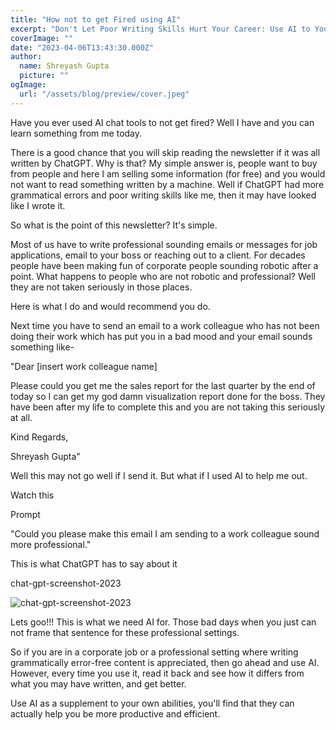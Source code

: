 ```yaml
---
title: "How not to get Fired using AI"
excerpt: "Don't Let Poor Writing Skills Hurt Your Career: Use AI to Your Advantage"
coverImage: ""
date: "2023-04-06T13:43:30.000Z"
author:
  name: Shreyash Gupta
  picture: ""
ogImage:
  url: "/assets/blog/preview/cover.jpeg"
---
```


Have you ever used AI chat tools to not get fired? Well I have and you can learn something from me today.

There is a good chance that you will skip reading the newsletter if it was all written by ChatGPT. Why is that? My simple answer is, people want to buy from people and here I am selling some information (for free) and you would not want to read something written by a machine. Well if ChatGPT had more grammatical errors and poor writing skills like me, then it may have looked like I wrote it.

So what is the point of this newsletter? It's simple.

Most of us have to write professional sounding emails or messages for job applications, email to your boss or reaching out to a client. For decades people have been making fun of corporate people sounding robotic after a point. What happens to people who are not robotic and professional? Well they are not taken seriously in those places.

Here is what I do and would recommend you do.

Next time you have to send an email to a work colleague who has not been doing their work which has put you in a bad mood and your email sounds something like-

"Dear [insert work colleague name]

Please could you get me the sales report for the last quarter by the end of today so I can get my god damn visualization report done for the boss. They have been after my life to complete this and you are not taking this seriously at all.

Kind Regards,

Shreyash Gupta"

Well this may not go well if I send it. But what if I used AI to help me out.

Watch this

Prompt

"Could you please make this email I am sending to a work colleague sound more professional."

This is what ChatGPT has to say about it

chat-gpt-screenshot-2023

![chat-gpt-screenshot-2023](/images/blogs-images-optimized/chat-gpt-screenshot-2023.webp)

Lets goo!!! This is what we need AI for. Those bad days when you just can not frame that sentence for these professional settings.

So if you are in a corporate job or a professional setting where writing grammatically error-free content is appreciated, then go ahead and use AI. However, every time you use it, read it back and see how it differs from what you may have written, and get better.

Use AI as a supplement to your own abilities, you'll find that they can actually help you be more productive and efficient. 